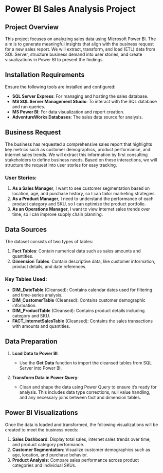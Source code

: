 # Power BI Sales Analysis Project

## Project Overview
This project focuses on analyzing sales data using Microsoft Power BI. The aim is to generate meaningful insights that align with the business request for a new sales report. We will extract, transform, and load (ETL) data from SQL Server, structure business demand into user stories, and create visualizations in Power BI to present the findings.

## Installation Requirements
Ensure the following tools are installed and configured:

- **SQL Server Express**: For managing and hosting the sales database.
- **MS SQL Server Management Studio**: To interact with the SQL database and run queries.
- **MS Power BI**: For data visualization and report creation.
- **AdventureWorks Databases**: The sales data source for analysis.

## Business Request
The business has requested a comprehensive sales report that highlights key metrics such as customer demographics, product performance, and internet sales trends. We will extract this information by first consulting stakeholders to define business needs. Based on these interactions, we will structure the request into user stories for easy tracking.

### User Stories:
1. **As a Sales Manager**, I want to see customer segmentation based on location, age, and purchase history, so I can tailor marketing strategies.
2. **As a Product Manager**, I need to understand the performance of each product category and SKU, so I can optimize the product portfolio.
3. **As an Operations Manager**, I want to view internet sales trends over time, so I can improve supply chain planning.

## Data Sources
The dataset consists of two types of tables:

1. **Fact Tables**: Contain numerical data such as sales amounts and quantities.
2. **Dimension Tables**: Contain descriptive data, like customer information, product details, and date references.

### Key Tables Used:
- **DIM_DateTable** (Cleansed): Contains calendar dates used for filtering and time-series analysis.
- **DIM_CustomerTable** (Cleansed): Contains customer demographic information.
- **DIM_ProductTable** (Cleansed): Contains product details including category and SKU.
- **FACT_InternetSalesTable** (Cleansed): Contains the sales transactions with amounts and quantities.

## Data Preparation
1. **Load Data to Power BI**: 
   - Use the **Get Data** function to import the cleansed tables from SQL Server into Power BI.
   
2. **Transform Data in Power Query**: 
   - Clean and shape the data using Power Query to ensure it’s ready for analysis. This includes data type corrections, null value handling, and any necessary joins between fact and dimension tables.

## Power BI Visualizations
Once the data is loaded and transformed, the following visualizations will be created to meet the business needs:

1. **Sales Dashboard**: Display total sales, internet sales trends over time, and product category performance.
2. **Customer Segmentation**: Visualize customer demographics such as age, location, and purchase behavior.
3. **Product Analysis**: Compare sales performance across product categories and individual SKUs.
